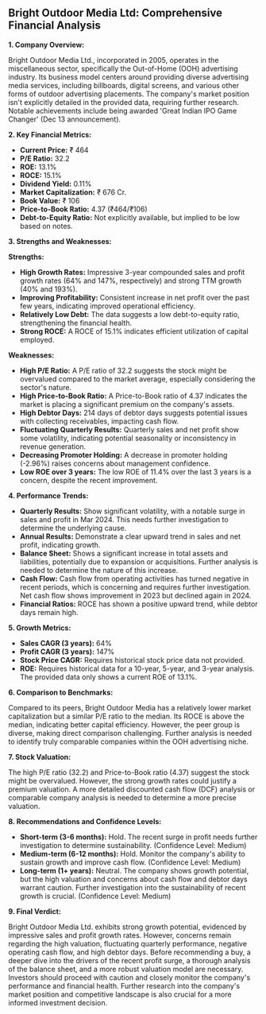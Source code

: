 ## Bright Outdoor Media Ltd: Comprehensive Financial Analysis

**1. Company Overview:**

Bright Outdoor Media Ltd., incorporated in 2005, operates in the miscellaneous sector, specifically the Out-of-Home (OOH) advertising industry.  Its business model centers around providing diverse advertising media services, including billboards, digital screens, and various other forms of outdoor advertising placements.  The company's market position isn't explicitly detailed in the provided data, requiring further research.  Notable achievements include being awarded 'Great Indian IPO Game Changer' (Dec 13 announcement).

**2. Key Financial Metrics:**

* **Current Price:** ₹ 464
* **P/E Ratio:** 32.2
* **ROE:** 13.1%
* **ROCE:** 15.1%
* **Dividend Yield:** 0.11%
* **Market Capitalization:** ₹ 676 Cr.
* **Book Value:** ₹ 106
* **Price-to-Book Ratio:** 4.37 (₹464/₹106)
* **Debt-to-Equity Ratio:** Not explicitly available, but implied to be low based on notes.


**3. Strengths and Weaknesses:**

**Strengths:**

* **High Growth Rates:**  Impressive 3-year compounded sales and profit growth rates (64% and 147%, respectively) and strong TTM growth (40% and 193%).
* **Improving Profitability:**  Consistent increase in net profit over the past few years, indicating improved operational efficiency.
* **Relatively Low Debt:**  The data suggests a low debt-to-equity ratio, strengthening the financial health.
* **Strong ROCE:**  A ROCE of 15.1% indicates efficient utilization of capital employed.


**Weaknesses:**

* **High P/E Ratio:** A P/E ratio of 32.2 suggests the stock might be overvalued compared to the market average, especially considering the sector's nature.
* **High Price-to-Book Ratio:**  A Price-to-Book ratio of 4.37 indicates the market is placing a significant premium on the company's assets.
* **High Debtor Days:**  214 days of debtor days suggests potential issues with collecting receivables, impacting cash flow.
* **Fluctuating Quarterly Results:**  Quarterly sales and net profit show some volatility, indicating potential seasonality or inconsistency in revenue generation.
* **Decreasing Promoter Holding:** A decrease in promoter holding (-2.96%) raises concerns about management confidence.
* **Low ROE over 3 years:**  The low ROE of 11.4% over the last 3 years is a concern, despite the recent improvement.


**4. Performance Trends:**

* **Quarterly Results:** Show significant volatility, with a notable surge in sales and profit in Mar 2024.  This needs further investigation to determine the underlying cause.
* **Annual Results:**  Demonstrate a clear upward trend in sales and net profit, indicating growth.
* **Balance Sheet:** Shows a significant increase in total assets and liabilities, potentially due to expansion or acquisitions.  Further analysis is needed to determine the nature of this increase.
* **Cash Flow:**  Cash flow from operating activities has turned negative in recent periods, which is concerning and requires further investigation.  Net cash flow shows improvement in 2023 but declined again in 2024.
* **Financial Ratios:** ROCE has shown a positive upward trend, while debtor days remain high.


**5. Growth Metrics:**

* **Sales CAGR (3 years):** 64%
* **Profit CAGR (3 years):** 147%
* **Stock Price CAGR:**  Requires historical stock price data not provided.
* **ROE:**  Requires historical data for a 10-year, 5-year, and 3-year analysis.  The provided data only shows a current ROE of 13.1%.


**6. Comparison to Benchmarks:**

Compared to its peers, Bright Outdoor Media has a relatively lower market capitalization but a similar P/E ratio to the median.  Its ROCE is above the median, indicating better capital efficiency. However, the peer group is diverse, making direct comparison challenging.  Further analysis is needed to identify truly comparable companies within the OOH advertising niche.


**7. Stock Valuation:**

The high P/E ratio (32.2) and Price-to-Book ratio (4.37) suggest the stock might be overvalued.  However, the strong growth rates could justify a premium valuation.  A more detailed discounted cash flow (DCF) analysis or comparable company analysis is needed to determine a more precise valuation.


**8. Recommendations and Confidence Levels:**

* **Short-term (3-6 months):** Hold.  The recent surge in profit needs further investigation to determine sustainability.  (Confidence Level: Medium)
* **Medium-term (6-12 months):** Hold.  Monitor the company's ability to sustain growth and improve cash flow.  (Confidence Level: Medium)
* **Long-term (1+ years):**  Neutral.  The company shows growth potential, but the high valuation and concerns about cash flow and debtor days warrant caution.  Further investigation into the sustainability of recent growth is crucial. (Confidence Level: Medium)


**9. Final Verdict:**

Bright Outdoor Media Ltd. exhibits strong growth potential, evidenced by impressive sales and profit growth rates. However, concerns remain regarding the high valuation, fluctuating quarterly performance, negative operating cash flow, and high debtor days.  Before recommending a buy, a deeper dive into the drivers of the recent profit surge, a thorough analysis of the balance sheet, and a more robust valuation model are necessary.  Investors should proceed with caution and closely monitor the company's performance and financial health.  Further research into the company's market position and competitive landscape is also crucial for a more informed investment decision.
